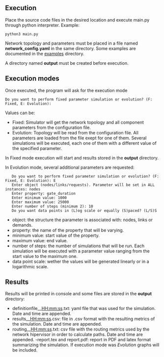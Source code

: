 Execution
----------
Place the source code files in the desired location and execute main.py through python interpreter.
Example:
```shell
python3 main.py
```

Network topology and parameters must be placed in a file named **network_config.yaml** in the same directory. Some examples are documented in the [examples](../examples/) directory.

A directory named **output** must be created before execution.

Execution modes
----------------
Once executed, the program will ask for the execution mode
```shell
Do you want to perform fixed parameter simulation or evolution? (F: Fixed, E: Evolution):
```

Values can be:
- Fixed: Simulator will get the network topology and all component parameters from the configuration file.
- Evolution: Topology will be read from the configuration file. All parameters are loaded from the file exept for one of them. Several simulations will be executed, each one of them with a different value of the specified parameter.

In Fixed mode execution will start and results stored in the **output** directory.

In Evolution mode, several additional parameters are requested:
```shell
   Do you want to perform fixed parameter simulation or evolution? (F: Fixed, E: Evolution): E
   Enter object (nodes/links/requests). Parameter will be set in ALL instances: nodes
   Enter property: gate_duration
   Enter minimum value: 1000
   Enter maximum value: 25000
   Enter number of steps (minimum 2): 10
   Do you want data points in (L)og scale or equally (S)paced? (L/S)S
``` 

- object: the structure the parameter is associated with: nodes, links or demands.
- property: the name of the property that will be varying.
- minimum value: start value of the property.
- maximum value: end value.
- number of steps: the number of simulations that will be run. Each simulation will be executed with a parameter value ranging from the start value to the maximum one.
- data point scale: wether the values will be generated linearly or in a logarithmic scale.

Results
---------------
Results will be printed in console and some files are stored in the **output** directory:
- definitionfile_<YYYY-MM-DD>_<HH:mm:ss>.txt: yaml file that was used for the simulation. Date and time are appended.
- results_<YYYY-MM-DD>_<HH:mm:ss>.csv: file in .csv format with the resulting metrics of the simulation. Date and time are appended.
- routing_<YYYY-MM-DD>_<HH:mm:ss>.txt: csv file with the routing metrics used by the network hipervisor in order to calculate paths. Date and time are appended.
-report.tex and report.pdf: report in PDF and latex format summarizing the simulation. If execution mode was *Evolution* graphs will be included.
